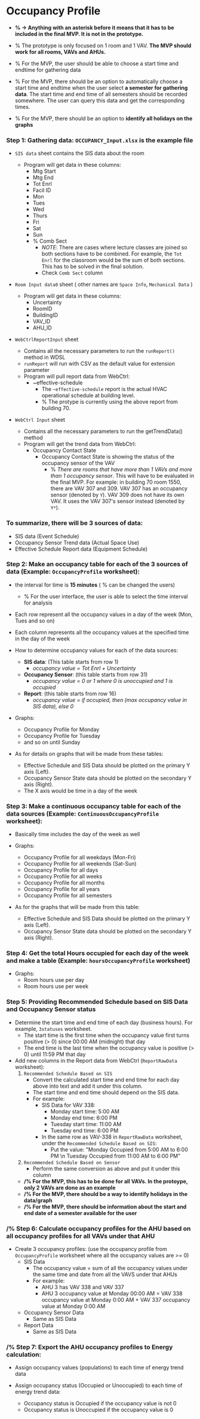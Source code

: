 # Occupancy Profile

- **\% -> Anything with an asterisk before it means that it has to be included in the final MVP. It is not in the prototype.**

- \% The prototype is only focused on 1 room and 1 VAV. **The MVP should work for all rooms, VAVs and AHUs.**

- \% For the MVP, the user should be able to choose a start time and endtime for gathering data

- \% For the MVP, there should be an option to automatically choose a start time and endtime when the user select 
**a semester for gathering data**. The start time and end time of all semesters should be recorded 
somewhere. The user can query this data and get the corresponding times.

- \% For the MVP, there should be an option to **identify all holidays on the graphs**

### Step 1: Gathering data: `OCCUPANCY_Input.xlsx` is the example file
- `SIS data` sheet contains the SIS data about the room
  - Program will get data in these columns:
    - Mtg Start
    - Mtg End
    - Tot Enrl
    - Facil ID
    - Mon
    - Tues
    - Wed
    - Thurs
    - Fri
    - Sat
    - Sun
    - \% Comb Sect
      - *NOTE*: There are cases where lecture classes are joined so both sections have to be combined. For example, the `Tot Enrl` for the classroom would be the sum of both sections.
      This has to be solved in the final solution.
      - Check `Comb Sect` column
      

- `Room Input data0` sheet ( other names are `Space Info`, `Mechanical Data` )
  - Program will get data in these columns:
    - Uncertainty
    - RoomID
    - BuildingID
    - VAV_ID
    - AHU_ID
	

- `WebCtrlReportInput` sheet
  - Contains all the necessary parameters to run the `runReport()` method in WDSL
  - `runReport` will run with CSV as the default value for extension parameter 
  - Program will pull report data from WebCtrl:
    - ~effective-schedule
      - The `~effective-schedule` report is the actual HVAC operational schedule at building level. 
      - \% The protype is currently using the above report from building 70.
		
	


- `WebCtrl Input` sheet
  - Contains all the necessary parameters to run the getTrendData() method
  - Program will get the trend data from WebCtrl:
    - Occupancy Contact State 
      - Occupancy Contact State is showing the status of the occupancy sensor of the VAV
        - \% _There are rooms that have more than 1 VAVs and more than 1 occupancy sensor_. 
        This will have to be evaluated in the final MVP. For example: in building 70 room 
        1550, there are VAV 307 and 309. VAV 307 has an occupancy sensor (denoted by `Y`). 
        VAV 309 does not have its own VAV. It uses the VAV 307's sensor instead (denoted by `Y*`).




### To summarize, there will be 3 sources of data:
- SIS data (Event Schedule)
- Occupancy Sensor Trend data (Actual Space Use)
- Effective Schedule Report data (Equipment Schedule)




### Step 2: Make an occupancy table for each of the 3 sources of data (Example: `OccupancyProfile` worksheet):
- the interval for time is **15 minutes** ( \% can be changed the users)
  - \% For the user interface, the user is able to select the time interval for analysis
- Each row represent all the occupancy values in a day of the week (Mon, Tues and so on)
- Each column represents all the occupancy values at the specified time in the day of the week


- How to determine occupancy values for each of the data sources:
  - **SIS data**: (This table starts from row 1)
    - _occupancy value = Tot Enrl + Uncertainty_
  - **Occupancy Sensor**: (this table starts from row 31)
    - _occupancy value = 0 or 1_
       _where 0 is unoccupied and 1 is occupied_ 
  - **Report**: (this table starts from row 16)
    - _occupancy value = if occupied, then (max occupancy value in SIS data), else 0_

- Graphs:
  - Occupancy Profile for Monday 
  - Occupancy Profile for Tuesday 
  - and so on until Sunday
  
- As for details on graphs that will be made from these tables:
  - Effective Schedule and SIS Data should be plotted on the primary Y axis (Left). 
  - Occupancy Sensor State data should be plotted on the secondary Y axis (Right). 
  - The X axis would be time in a day of the week


### Step 3: Make a continuous occupancy table for each of the data sources (Example: `ContinuousOccupancyProfile` worksheet):
- Basically time includes the day of the week as well
- Graphs:
  - Occupancy Profile for all weekdays (Mon-Fri)
  - Occupancy Profile for all weekends (Sat-Sun)
  - Occupancy Profile for all days 
  - Occupancy Profile for all weeks 
  - Occupancy Profile for all months 
  - Occupancy Profile for all years 
  - Occupancy Profile for all semesters

- As for the graphs that will be made from this table:
  - Effective Schedule and SIS Data should be plotted on the primary Y axis (Left). 
  - Occupancy Sensor State data should be plotted on the secondary Y axis (Right).



### Step 4: Get the total Hours occupied for each day of the week and make a table (Example: `hoursOccupancyProfile` worksheet)
- Graphs:
  - Room hours use per day 
  - Room hours use per week

### Step 5: Providing Recommended Schedule based on SIS Data and Occupancy Sensor status
- Determine the start time and end time of each day (business hours). For example, `3statuses` worksheet. 
  - The start time is the first time when the occupancy value first turns positive (> 0) since 
  00:00 AM (midnight) that day
  - The end time is the last time when the occupancy value is positive (> 0) until 11:59 PM that day
- Add new columns in the Report data from WebCtrl (`ReportRawData` worksheet):
  1) `Recommended Schedule Based on SIS`
     - Convert the calculated start time and end time for each day above into text and add it under this column.
     - The start time and end time should depend on the SIS data.
     - For example:
       - SIS Data for VAV 338:
         - Monday start time: 5:00 AM
         - Monday end time: 6:00 PM
         - Tuesday start time: 11:00 AM
         - Tuesday end time: 6:00 PM
       - In the same row as VAV-338 in `ReportRawData` worksheet, under the `Recommended Schedule Based on SIS`:
         - Put the value: "Monday Occupied from 5:00 AM to 6:00 PM \n
         Tuesday Occupied from 11:00 AM to 6:00 PM" 
  2) `Recommended Schedule Based on Sensor`
     - Perform the same conversion as above and put it under this column
  - **/% For the MVP, this has to be done for all VAVs. In the protoype, only 2 VAVs are done
  as an example**
  - **/% For the MVP, there should be a way to identify holidays in the data/graph**
  - **/% For the MVP, there should be information about the start and end date of a semester available for the user**

### /% Step 6: Calculate occupancy profiles for the AHU based on all occupancy profiles for all VAVs under that AHU
- Create 3 occupancy profiles: (use the occupancy profile from `OccupancyProfile` worksheet 
where all the occupancy values are >= 0)
  - SIS Data
    - The occupancy value = sum of all the occupancy values under the same time and date from all the VAVS under that AHUs
    - For example:
      - AHU 3 has VAV 338 and VAV 337
      - AHU 3 occupancy value at Monday 00:00 AM = VAV 338 occupancy value at Monday 0:00 AM + VAV 337 occupancy value at Monday 0:00 AM 
  - Occupancy Sensor Data
    - Same as SIS Data
  - Report Data
    - Same as SIS Data

### /% Step 7: Export the AHU occupancy profiles to Energy calculation:
  - Assign occupancy values (populations) to each time of energy trend data
    
  - Assign occupancy status (Occupied or Unoccupied) to each time of energy trend data:
    - Occupancy status is Occupied if the occupancy value is not 0
    - Occupancy status is Unoccupied if the occupancy value is 0



